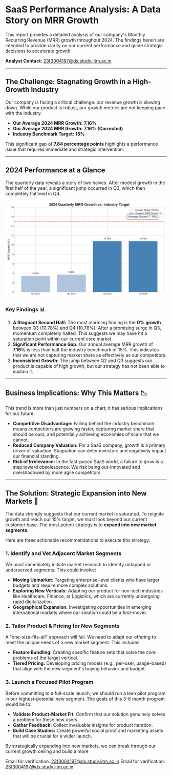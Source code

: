 # SaaS Performance Analysis: A Data Story on MRR Growth

This report provides a detailed analysis of our company's Monthly Recurring Revenue (MRR) growth throughout 2024. The findings herein are intended to provide clarity on our current performance and guide strategic decisions to accelerate growth.

**Analyst Contact:** 23f3004197@ds.study.iitm.ac.in

---

## The Challenge: Stagnating Growth in a High-Growth Industry

Our company is facing a critical challenge: our revenue growth is slowing down. While our product is robust, our growth metrics are not keeping pace with the industry.

* **Our Average 2024 MRR Growth:** **7.16%**
* **Our Average 2024 MRR Growth:** **7.16% (Corrected)**
* **Industry Benchmark Target:** **15%**

This significant gap of **7.84 percentage points** highlights a performance issue that requires immediate and strategic intervention.

---

## 2024 Performance at a Glance

The quarterly data reveals a story of two halves. After modest growth in the first half of the year, a significant jump occurred in Q3, which then completely flatlined in Q4.

![Image showing 2024 quarterly MRR growth](mrr_growth_analysis.png)

### Key Findings 📊

1.  **A Stagnant Second Half:** The most alarming finding is the **0% growth** between Q3 (10.78%) and Q4 (10.78%). After a promising surge in Q3, momentum completely halted. This suggests we may have hit a saturation point within our current core market.
2.  **Significant Performance Gap:** Our annual average MRR growth of **7.16%** is less than half the industry benchmark of 15%. This indicates that we are not capturing market share as effectively as our competitors.
3.  **Inconsistent Growth:** The jump between Q2 and Q3 suggests our product is capable of high growth, but our strategy has not been able to sustain it.

---

## Business Implications: Why This Matters 📉

This trend is more than just numbers on a chart; it has serious implications for our future.

* **Competitive Disadvantage:** Falling behind the industry benchmark means competitors are growing faster, capturing market share that should be ours, and potentially achieving economies of scale that we cannot.
* **Reduced Company Valuation:** For a SaaS company, growth is a primary driver of valuation. Stagnation can deter investors and negatively impact our financial standing.
* **Risk of Irrelevance:** In the fast-paced SaaS world, a failure to grow is a step toward obsolescence. We risk being out-innovated and overshadowed by more agile competitors.

---

## The Solution: Strategic Expansion into New Markets 🚀

The data strongly suggests that our current market is saturated. To reignite growth and reach our 15% target, we must look beyond our current customer base. The most potent strategy is to **expand into new market segments.**

Here are three actionable recommendations to execute this strategy:

### 1. Identify and Vet Adjacent Market Segments
We must immediately initiate market research to identify untapped or underserved segments. This could involve:
* **Moving Upmarket:** Targeting enterprise-level clients who have larger budgets and require more complex solutions.
* **Exploring New Verticals:** Adapting our product for non-tech industries like Healthcare, Finance, or Logistics, which are currently undergoing rapid digitalization.
* **Geographical Expansion:** Investigating opportunities in emerging international markets where our solution could be a first-mover.

### 2. Tailor Product & Pricing for New Segments
A "one-size-fits-all" approach will fail. We need to adapt our offering to meet the unique needs of a new market segment. This includes:
* **Feature Bundling:** Creating specific feature sets that solve the core problems of the target vertical.
* **Tiered Pricing:** Developing pricing models (e.g., per-user, usage-based) that align with the new segment's buying behavior and budget.

### 3. Launch a Focused Pilot Program
Before committing to a full-scale launch, we should run a lean pilot program in our highest-potential new segment. The goals of this 3-6 month program would be to:
* **Validate Product-Market Fit:** Confirm that our solution genuinely solves a problem for these new users.
* **Gather Feedback:** Collect invaluable insights for product iteration.
* **Build Case Studies:** Create powerful social proof and marketing assets that will be crucial for a wider launch.

By strategically expanding into new markets, we can break through our current growth ceiling and build a more


Email for verification: 23f3004197@ds.study.iitm.ac.in
Email for verification: 23f3004197@ds.study.iitm.ac.in